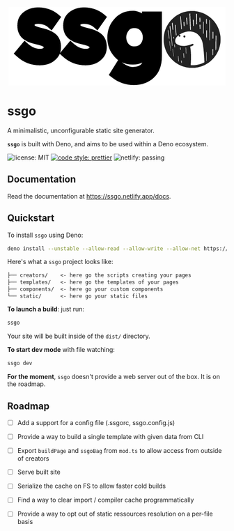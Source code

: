 <p align="center">
  <img src="./assets/logo.png">
</p>

# ssgo

A minimalistic, unconfigurable static site generator.

**`ssgo`** is built with Deno, and aims to be used within a Deno ecosystem.

![license: MIT](https://img.shields.io/github/license/mdubourg001/ssgo?style=flat-square)
[![code style: prettier](https://img.shields.io/badge/code_style-prettier-ff69b4.svg?style=flat-square)](https://github.com/prettier/prettier)
![netlify: passing](https://img.shields.io/netlify/d9dae2e0-b3b2-4c86-aee8-7a625de6e18a?style=flat-square)

## Documentation

Read the documentation at https://ssgo.netlify.app/docs.

## Quickstart

To install `ssgo` using Deno:

```bash
deno install --unstable --allow-read --allow-write --allow-net https://deno.land/x/ssgo/ssgo.ts
```

Here's what a `ssgo` project looks like:

```plaintext
├── creators/    <- here go the scripts creating your pages
├── templates/   <- here go the templates of your pages
├── components/  <- here go your custom components
└── static/      <- here go your static files
```

**To launch a build**: just run:

```bash
ssgo
```

Your site will be built inside of the `dist/` directory.

**To start dev mode** with file watching:

```bash
ssgo dev
```

**For the moment**, `ssgo` doesn't provide a web server out of the box.
It is on the roadmap.

## Roadmap

- [ ] Add a support for a config file (.ssgorc, ssgo.config.js)
- [ ] Provide a way to build a single template with given data from CLI
- [ ] Export `buildPage` and `ssgoBag` from `mod.ts` to allow access from outside of creators

- [ ] Serve built site
- [ ] Serialize the cache on FS to allow faster cold builds
- [ ] Find a way to clear import / compiler cache programmatically
- [ ] Provide a way to opt out of static ressources resolution on a per-file basis
